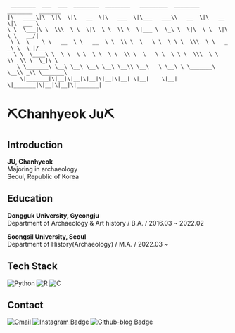 ```

 ________  ___  ___  ________  ________   _________  ________  ________  _______      
|\   ____\|\  \|\  \|\   __  \|\   ___  \|\___   ___\\   __  \|\   __  \|\  ___ \     
\ \  \___|\ \  \\\  \ \  \|\  \ \  \\ \  \|___ \  \_\ \  \|\  \ \  \|\  \ \   __/|    
 \ \  \    \ \   __  \ \   __  \ \  \\ \  \   \ \  \ \ \  \\\  \ \   _  _\ \  \_|/__  
  \ \  \____\ \  \ \  \ \  \ \  \ \  \\ \  \   \ \  \ \ \  \\\  \ \  \\  \\ \  \_|\ \ 
   \ \_______\ \__\ \__\ \__\ \__\ \__\\ \__\   \ \__\ \ \_______\ \__\\ _\\ \_______\
    \|_______|\|__|\|__|\|__|\|__|\|__| \|__|    \|__|  \|_______|\|__|\|__|\|_______|

```

# ⛏Chanhyeok Ju⛏

## Introduction

**JU, Chanhyeok**<br>
Majoring in archaeology<br>
Seoul, Republic of Korea<br>

## Education

**Dongguk University, Gyeongju**<br>
Department of Archaeology & Art history / B.A. / 2016.03 ~ 2022.02

**Soongsil University, Seoul**<br>
Department of History(Archaeology) / M.A. / 2022.03 ~

## Tech Stack

![Python](https://img.shields.io/badge/Python-3776AB?style=for-the-badge&logo=python&logoColor=white)
![R](https://img.shields.io/badge/R-276DC3?style=for-the-badge&logo=r&logoColor=white)
![C](https://img.shields.io/badge/C-00599C?style=for-the-badge&logo=c&logoColor=white)

## Contact

[![Gmail](https://img.shields.io/badge/Gmail-D14836?style=for-the-badge&logo=gmail&logoColor=white)](mailto:chanhyeok@soongsil.ac.kr)
[![Instagram Badge](https://img.shields.io/badge/Instagram-E4405F?style=for-the-badge&logo=instagram&logoColor=white)](https://www.instagram.com/ch.ju97/)
[![Github-blog Badge](https://img.shields.io/badge/Blog-100000?style=for-the-badge&logo=github&logoColor=white)](https://chantore.github.io/)

